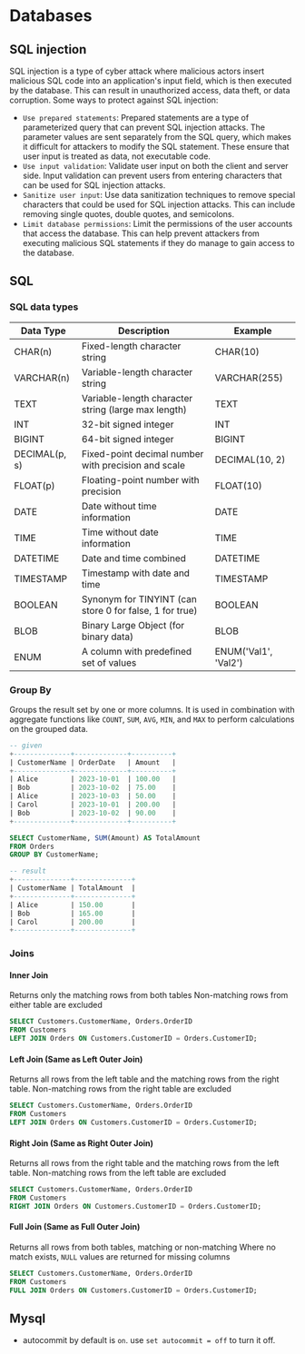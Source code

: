 # Databases

## SQL injection

SQL injection is a type of cyber attack where malicious actors insert malicious SQL code into an application's input field, which is then executed by the database. This can result in unauthorized access, data theft, or data corruption. Some ways to protect against SQL injection:

* `Use prepared statements`: Prepared statements are a type of parameterized query that can prevent SQL injection attacks. The parameter values are sent separately from the SQL query, which makes it difficult for attackers to modify the SQL statement. These ensure that user input is treated as data, not executable code.
* `Use input validation`: Validate user input on both the client and server side. Input validation can prevent users from entering characters that can be used for SQL injection attacks.
* `Sanitize user input`: Use data sanitization techniques to remove special characters that could be used for SQL injection attacks. This can include removing single quotes, double quotes, and semicolons.
* `Limit database permissions`: Limit the permissions of the user accounts that access the database. This can help prevent attackers from executing malicious SQL statements if they do manage to gain access to the database.

## SQL

### SQL data types

| Data Type     | Description                                             | Example            |
| ------------- | ------------------------------------------------------- | ------------------- |
| CHAR(n)       | Fixed-length character string                          | CHAR(10)           |
| VARCHAR(n)    | Variable-length character string                       | VARCHAR(255)       |
| TEXT          | Variable-length character string (large max length)    | TEXT               |
| INT           | 32-bit signed integer                                  | INT               |
| BIGINT        | 64-bit signed integer                                  | BIGINT            |
| DECIMAL(p, s) | Fixed-point decimal number with precision and scale   | DECIMAL(10, 2)     |
| FLOAT(p)      | Floating-point number with precision                   | FLOAT(10)          |
| DATE          | Date without time information                          | DATE               |
| TIME          | Time without date information                          | TIME               |
| DATETIME      | Date and time combined                                 | DATETIME           |
| TIMESTAMP     | Timestamp with date and time                           | TIMESTAMP           |
| BOOLEAN       | Synonym for TINYINT (can store 0 for false, 1 for true) | BOOLEAN           |
| BLOB          | Binary Large Object (for binary data)                  | BLOB               |
| ENUM          | A column with predefined set of values                | ENUM('Val1', 'Val2') |

### Group By

Groups the result set by one or more columns. It is used in combination with aggregate functions like `COUNT`, `SUM`, `AVG`, `MIN`, and `MAX` to perform calculations on the grouped data.

```sql
-- given
+--------------+-------------+----------+
| CustomerName | OrderDate   | Amount   |
+--------------+-------------+----------+
| Alice        | 2023-10-01  | 100.00   |
| Bob          | 2023-10-02  | 75.00    |
| Alice        | 2023-10-03  | 50.00    |
| Carol        | 2023-10-01  | 200.00   |
| Bob          | 2023-10-02  | 90.00    |
+--------------+-------------+----------+

SELECT CustomerName, SUM(Amount) AS TotalAmount
FROM Orders
GROUP BY CustomerName;

-- result
+--------------+--------------+
| CustomerName | TotalAmount  |
+--------------+--------------+
| Alice        | 150.00       |
| Bob          | 165.00       |
| Carol        | 200.00       |
+--------------+--------------+
```

### Joins

#### Inner Join

Returns only the matching rows from both tables
Non-matching rows from either table are excluded

```sql
SELECT Customers.CustomerName, Orders.OrderID
FROM Customers
LEFT JOIN Orders ON Customers.CustomerID = Orders.CustomerID;
```

#### Left Join (Same as Left Outer Join)
Returns all rows from the left table and the matching rows from the right table. Non-matching rows from the right table are excluded

```sql
SELECT Customers.CustomerName, Orders.OrderID
FROM Customers
LEFT JOIN Orders ON Customers.CustomerID = Orders.CustomerID;
```

#### Right Join (Same as Right Outer Join)

Returns all rows from the right table and the matching rows from the left table. Non-matching rows from the left table are excluded

 ```sql
 SELECT Customers.CustomerName, Orders.OrderID
FROM Customers
RIGHT JOIN Orders ON Customers.CustomerID = Orders.CustomerID;
```

#### Full Join (Same as Full Outer Join)

Returns all rows from both tables, matching or non-matching
Where no match exists, `NULL` values are returned for missing columns

```sql
SELECT Customers.CustomerName, Orders.OrderID
FROM Customers
FULL JOIN Orders ON Customers.CustomerID = Orders.CustomerID;
```

## Mysql

* autocommit by default is `on`. use `set autocommit = off` to turn it off.